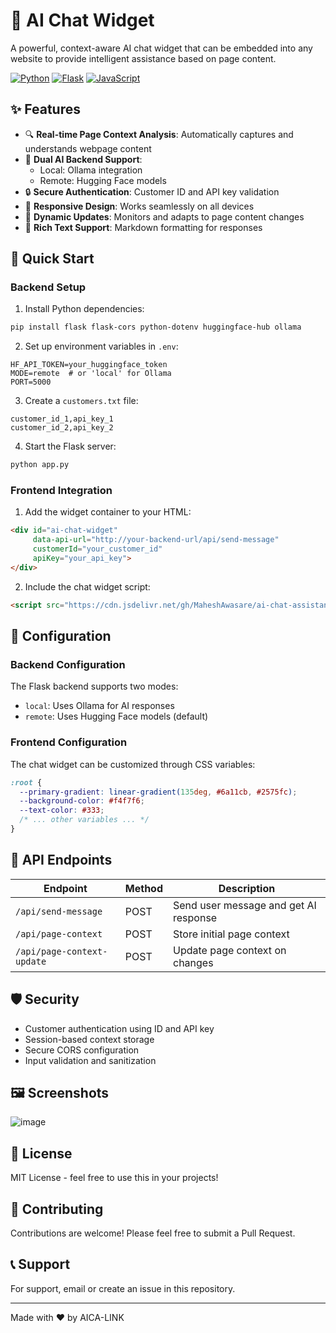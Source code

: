 # 🤖 AI Chat Widget



A powerful, context-aware AI chat widget that can be embedded into any website to provide intelligent assistance based on page content.

[![Python](https://img.shields.io/badge/python-3.8%2B-blue.svg)](https://www.python.org/downloads/)
[![Flask](https://img.shields.io/badge/flask-2.0%2B-green.svg)](https://flask.palletsprojects.com/)
[![JavaScript](https://img.shields.io/badge/javascript-ES6%2B-yellow.svg)](https://developer.mozilla.org/en-US/docs/Web/JavaScript)

## ✨ Features

- 🔍 **Real-time Page Context Analysis**: Automatically captures and understands webpage content
- 🧠 **Dual AI Backend Support**: 
  - Local: Ollama integration
  - Remote: Hugging Face models
- 🔒 **Secure Authentication**: Customer ID and API key validation
- 📱 **Responsive Design**: Works seamlessly on all devices
- 🔄 **Dynamic Updates**: Monitors and adapts to page content changes
- 💬 **Rich Text Support**: Markdown formatting for responses

## 🚀 Quick Start

### Backend Setup

1. Install Python dependencies:
```bash
pip install flask flask-cors python-dotenv huggingface-hub ollama
```

2. Set up environment variables in `.env`:
```env
HF_API_TOKEN=your_huggingface_token
MODE=remote  # or 'local' for Ollama
PORT=5000
```

3. Create a `customers.txt` file:
```text
customer_id_1,api_key_1
customer_id_2,api_key_2
```

4. Start the Flask server:
```bash
python app.py
```

### Frontend Integration

1. Add the widget container to your HTML:
```html
<div id="ai-chat-widget" 
     data-api-url="http://your-backend-url/api/send-message"
     customerId="your_customer_id"
     apiKey="your_api_key">
</div>
```

2. Include the chat widget script:
```html
<script src="https://cdn.jsdelivr.net/gh/MaheshAwasare/ai-chat-assistant/frontend/chat-widget-scraper.bundle.js"></script>
```

## 🔧 Configuration

### Backend Configuration

The Flask backend supports two modes:
- `local`: Uses Ollama for AI responses
- `remote`: Uses Hugging Face models (default)

### Frontend Configuration

The chat widget can be customized through CSS variables:
```css
:root {
  --primary-gradient: linear-gradient(135deg, #6a11cb, #2575fc);
  --background-color: #f4f7f6;
  --text-color: #333;
  /* ... other variables ... */
}
```

## 🔌 API Endpoints

| Endpoint | Method | Description |
|----------|---------|-------------|
| `/api/send-message` | POST | Send user message and get AI response |
| `/api/page-context` | POST | Store initial page context |
| `/api/page-context-update` | POST | Update page context on changes |

## 🛡️ Security

- Customer authentication using ID and API key
- Session-based context storage
- Secure CORS configuration
- Input validation and sanitization

## 🖼️ Screenshots


![image](https://github.com/user-attachments/assets/76108aa5-d5eb-490f-9e75-397fbdc789b0)


## 📝 License

MIT License - feel free to use this in your projects!

## 🤝 Contributing

Contributions are welcome! Please feel free to submit a Pull Request.

## 📞 Support

For support, email  or create an issue in this repository.

---

Made with ❤️ by AICA-LINK
